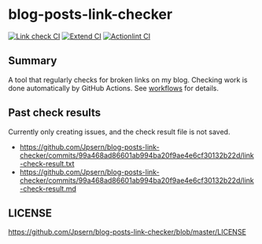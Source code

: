 # blog-posts-link-checker
[![Link check CI](https://github.com/Jpsern/blog-posts-link-checker/actions/workflows/link-check.yml/badge.svg)](https://github.com/Jpsern/blog-posts-link-checker/actions/workflows/link-check.yml)
[![Extend CI](https://github.com/Jpsern/blog-posts-link-checker/actions/workflows/extend.yml/badge.svg)](https://github.com/Jpsern/blog-posts-link-checker/actions/workflows/extend.yml)
[![Actionlint CI](https://github.com/Jpsern/blog-posts-link-checker/actions/workflows/lint-action.yml/badge.svg)](https://github.com/Jpsern/blog-posts-link-checker/actions/workflows/lint-action.yml)

## Summary
A tool that regularly checks for broken links on my blog. Checking work is done automatically by GitHub Actions. See [workflows](https://github.com/Jpsern/blog-posts-link-checker/actions) for details.

## Past check results
Currently only creating issues, and the check result file is not saved.

- https://github.com/Jpsern/blog-posts-link-checker/commits/99a468ad86601ab994ba20f9ae4e6cf30132b22d/link-check-result.txt
- https://github.com/Jpsern/blog-posts-link-checker/commits/99a468ad86601ab994ba20f9ae4e6cf30132b22d/link-check-result.md

## LICENSE
https://github.com/Jpsern/blog-posts-link-checker/blob/master/LICENSE
